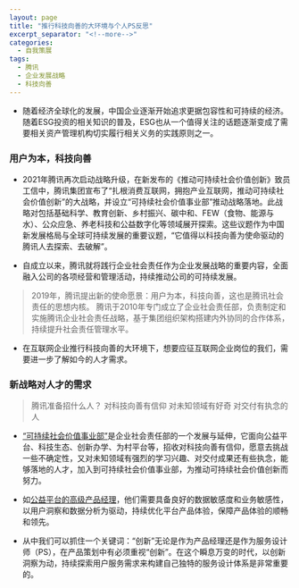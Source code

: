 ```yaml
---
layout: page
title: "推行科技向善的大环境与个人PS反思"
excerpt_separator: "<!--more-->"
categories:
  - 自我策展
tags:
  - 腾讯
  - 企业发展战略
  - 科技向善
---
```

- 随着经济全球化的发展，中国企业逐渐开始追求更据包容性和可持续的经济。随着ESG投资的相关知识的普及，ESG也从一个值得关注的话题逐渐变成了需要相关资产管理机构切实履行相关义务的实践原则之一。

<!--more-->

### 用户为本，科技向善

- 2021年腾讯再次启动战略升级，在新发布的《推动可持续社会价值创新》致员工信中，腾讯集团宣布了“扎根消费互联网，拥抱产业互联网，推动可持续社会价值创新”的大战略，并设立“可持续社会价值事业部”推动战略落地。此战略对包括基础科学、教育创新、乡村振兴、碳中和、FEW（食物、能源与水）、公众应急、养老科技和公益数字化等领域展开探索。这些议题作为中国新发展格局与全球可持续发展的重要议题，“它值得以科技向善为使命驱动的腾讯人去探索、去破解”。

- 自成立以来，腾讯就将践行企业社会责任作为企业发展战略的重要内容，全面融入公司的各项经营和管理活动，持续推动公司的可持续发展。
> 2019年，腾讯提出新的使命愿景：用户为本，科技向善，这也是腾讯社会责任的思想内核。
>腾讯于2010年专门成立了企业社会责任部，负责制定和实施腾讯企业社会责任战略，基于集团组织架构搭建内外协同的合作体系，持续提升社会责任管理水平。
- 在互联网企业推行科技向善的大环境下，想要应征互联网企业岗位的我们，需要进一步了解如今的人才需求。


### 新战略对人才的需求


> 腾讯准备招什么人？
> 对科技向善有信仰
> 对未知领域有好奇
> 对交付有执念的人
- [“可持续社会价值事业部”](https://mp.weixin.qq.com/s/9DO_pl9r0rA7tynwmELtOA)是企业社会责任部的一个发展与延伸，它面向公益平台、科技生态、创新办学、为村平台等，招收对科技向善有信仰，愿意去挑战一些不确定性，又对未知领域有强烈的学习兴趣、对交付成果还有些执念，能够落地的人才，加入到可持续社会价值事业部，为推动可持续社会价值创新而努力。

- 如[公益平台的高级产品经理](https://careers.tencent.com/jobdesc.html?postId=1384361185293377536)，他们需要具备良好的数据敏感度和业务敏感性，以用户洞察和数据分析为驱动，持续优化平台产品体验，保障产品体验的顺畅和领先。
- 从中我们可以抓住一个关键词：“创新”无论是作为产品经理还是作为服务设计师（PS），在产品策划中有必须重视“创新”。在这个瞬息万变的时代，以创新洞察为动，持续探索用户服务需求来构建自己独特的服务设计体系是非常重要的。